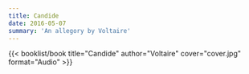 ```yaml
---
title: Candide
date: 2016-05-07
summary: 'An allegory by Voltaire'
---
```


{{< booklist/book
title="Candide"
author="Voltaire"
cover="cover.jpg"
format="Audio" >}}
